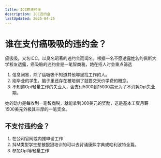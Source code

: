 ```yaml
---
title: ICC的违约金
description: ICC违约金
lastUpdated: 2025-04-25
---
```

# 谁在支付癌吸吸的违约金？

癌吸吸，又名ICC。以臭名昭著的违约金而闻名。根据一名不愿透露姓名的佩斯大学校友透露，癌吸吸的违约金是一笔智商税，她在招人时会重点筛选

1. 信息闭塞，除了癌吸吸不知道其他哪里找工作的人。
2. 刚毕业的学生，脑子里还存在被培训了就要交天价学费的概念。
3. 不知道Opt轻量工作的失业人，会支付5000到15000美元为了不消耗Opt失业期。

她的动力是每收到一笔智商税，就能拿到300美元的奖励，这是基本工资月薪1500美元外极其丰厚的一笔奖金。

## 不支付违约金？

1. 在公司官网或内推申请工作
2. 抖M类型学生想被狠狠培训的可以去背诵康熙字典或哈利波特全篇。
3. 参加Opt等轻量工作
